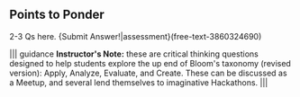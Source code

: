 ## Points to Ponder
 
 2-3 Qs here.
{Submit Answer!|assessment}(free-text-3860324690)


||| guidance
**Instructor's Note:**  these are critical thinking questions designed to help students explore the up end of Bloom's taxonomy (revised version): Apply, Analyze, Evaluate, and Create.  These can be discussed as a Meetup, and several lend themselves to imaginative Hackathons. 
|||
